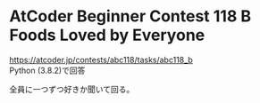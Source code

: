 # AtCoder Beginner Contest 118 B Foods Loved by Everyone  
https://atcoder.jp/contests/abc118/tasks/abc118_b  
Python (3.8.2)で回答  

全員に一つずつ好きか聞いて回る。
